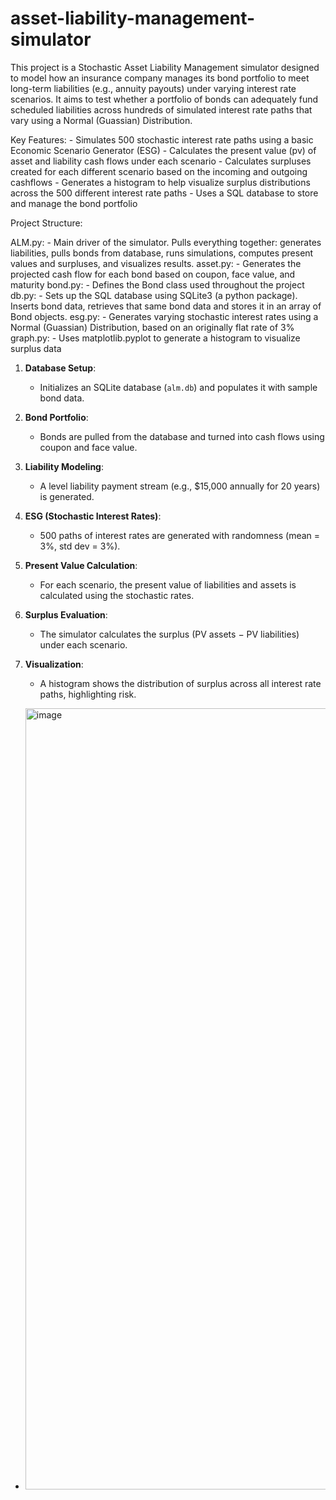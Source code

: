 # asset-liability-management-simulator

This project is a Stochastic Asset Liability Management simulator designed to model how an insurance company manages its bond portfolio to meet long-term liabilities (e.g., annuity payouts) under varying interest rate scenarios. It aims to test whether a portfolio of bonds can adequately fund scheduled liabilities across hundreds of simulated interest rate paths that vary using a Normal (Guassian) Distribution.

Key Features:
    - Simulates 500 stochastic interest rate paths using a basic Economic Scenario Generator (ESG)
    - Calculates the present value (pv) of asset and liability cash flows under each scenario
    - Calculates surpluses created for each different scenario based on the incoming and outgoing cashflows
    - Generates a histogram to help visualize surplus distributions across the 500 different interest rate paths
    - Uses a SQL database to store and manage the bond portfolio

Project Structure:

ALM.py:
    - Main driver of the simulator. Pulls everything together: generates liabilities, pulls bonds from database, runs simulations, computes present values and surpluses, and         visualizes results.
asset.py:
    - Generates the projected cash flow for each bond based on coupon, face value, and maturity
bond.py:
    - Defines the Bond class used throughout the project
db.py:
    - Sets up the SQL database using SQLite3 (a python package). Inserts bond data, retrieves that same bond data and stores it in an array of Bond objects.
esg.py:
    - Generates varying stochastic interest rates using a Normal (Guassian) Distribution, based on an originally flat rate of 3%
graph.py:
    - Uses matplotlib.pyplot to generate a histogram to visualize surplus data

1. **Database Setup**:
   - Initializes an SQLite database (`alm.db`) and populates it with sample bond data.

2. **Bond Portfolio**:
   - Bonds are pulled from the database and turned into cash flows using coupon and face value.

3. **Liability Modeling**:
   - A level liability payment stream (e.g., $15,000 annually for 20 years) is generated.

4. **ESG (Stochastic Interest Rates)**:
   - 500 paths of interest rates are generated with randomness (mean = 3%, std dev = 3%).

5. **Present Value Calculation**:
   - For each scenario, the present value of liabilities and assets is calculated using the stochastic rates.

6. **Surplus Evaluation**:
   - The simulator calculates the surplus (PV assets − PV liabilities) under each scenario.

7. **Visualization**:
   - A histogram shows the distribution of surplus across all interest rate paths, highlighting risk.



- <img width="1732" height="1250" alt="image" src="https://github.com/user-attachments/assets/f00bbf42-6949-4f14-b0a7-8b4131530688" />
